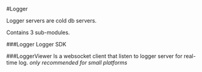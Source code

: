 #Logger

Logger servers are cold db servers.

Contains 3 sub-modules.

###Logger
Logger SDK


###LoggerViewer
Is a websocket client that listen to logger server for real-time log.
*_only recommended for small platforms_*
